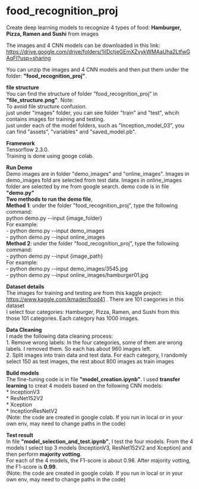# food_recognition_proj
Create deep learning models to recognize 4 types of food: **Hamburger, Pizza, Ramen and Sushi** from images

The images and 4 CNN models can be downloaded in this link: https://drive.google.com/drive/folders/1iIDctjeGEmXZvykWMAaUha2LtfwGAqFI?usp=sharing 

You can unzip the images and 4 CNN models and then put them under the folder: **"food_recognition_proj"**. 

**file structure**  
You can find the structure of folder "food_recognition_proj" in **"file_structure.png"**. 
    Note:  
        To avoid file structure confusion.      
        just under "images" folder, you can see folder "train" and "test", whcih contains images for training and testing.     
        just under each of the model folders, such as "Inception_model_03", you can find "assets", "variables" and "saved_model.pb".     

**Framework**      
Tensorflow 2.3.0.   
Training is done using googe colab.     

**Run Demo**    
Demo images are in folder "demo_images" and "online_images". Images in demo_images fold are selected from test data. Images in online_images folder are selected by me from google search.
demo code is in file **"demo.py"**  
**Two methods to run the demo file**,       
    **Method 1**:  under the folder "food_recognition_proj", type the following command:    
        python demo.py --input {image_folder}   
        For example:     
        - python demo.py --input demo_images   
        - python demo.py --input online_images    
    **Method 2**:  under the folder "food_recognition_proj", type the following command:    
        - python demo.py --input {image_path}   
       For example:    
        - python demo.py --input demo_images/3545.jpg     
        - python demo.py --input online_images/hamburger01.jpg 
                 
**Dataset details**      
    The images for training and testing are from this kaggle project: https://www.kaggle.com/kmader/food41 . There are 101 caegories in this dataset    
    I select four categories: Hamburger, Pizza, Ramen, and Sushi from this those 101 categories. Each category has 1000 images. 

**Data Cleaning**   
I made the following data cleaning process:      
        1. Remove wrong labels: In the four categories, some of them are wrong labels. I removed them. So each has about 960 images left.   
        2. Split images into train data and test data. For each category, I randomly select 150 as test images, the rest about 800 images as train images   
    
**Build models**    
The fine-tuning code is in file **"model_creation.ipynb"**. I used **transfer learning** to creat 4 models based on the following CNN models:   
        * InceptionV3   
        * ResNet152V2   
        * Xception  
        * InceptionResNetV2     
        (Note: the code are created in google colab. If you run in local or in your own env, may need to change paths in the code)      
    
**Test result**      
In file **"model_selection_and_test.ipynb"**, I test the four models. From the 4 models I select top 3 models (InceptionV3, ResNet152V2 and Xception) and then perform **majority votting**.    
For each of the 4 models, the F1-score is about 0.98. After majority votting, the F1-score is **0.99**.  
    (Note: the code are created in google colab. If you run in local or in your own env, may need to change paths in the code) 
